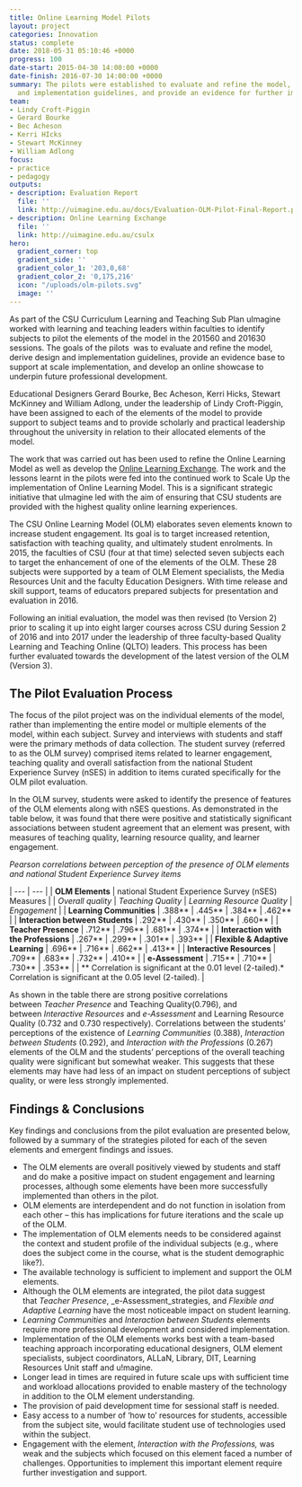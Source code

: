 ```yaml
---
title: Online Learning Model Pilots
layout: project
categories: Innovation
status: complete
date: 2018-05-31 05:10:46 +0000
progress: 100
date-start: 2015-04-30 14:00:00 +0000
date-finish: 2016-07-30 14:00:00 +0000
summary: The pilots were established to evaluate and refine the model, derive design
  and implementation guidelines, and provide an evidence for further implementation.
team:
- Lindy Croft-Piggin
- Gerard Bourke
- Bec Acheson
- Kerri HIcks
- Stewart McKinney
- William Adlong
focus:
- practice
- pedagogy
outputs:
- description: Evaluation Report
  file: ''
  link: http://uimagine.edu.au/docs/Evaluation-OLM-Pilot-Final-Report.pdf
- description: Online Learning Exchange
  file: ''
  link: http://uimagine.edu.au/csulx
hero:
  gradient_corner: top
  gradient_side: ''
  gradient_color_1: '203,0,68'
  gradient_color_2: '0,175,216'
  icon: "/uploads/olm-pilots.svg"
  image: ''
---
```

As part of the CSU Curriculum Learning and Teaching Sub Plan uImagine worked with learning and teaching leaders within faculties to identify subjects to pilot the elements of the model in the 201560 and 201630 sessions. The goals of the pilots  was to evaluate and refine the model, derive design and implementation guidelines, provide an evidence base to support at scale implementation, and develop an online showcase to underpin future professional development.

Educational Designers Gerard Bourke, Bec Acheson, Kerri Hicks, Stewart McKinney and William Adlong, under the leadership of Lindy Croft-Piggin, have been assigned to each of the elements of the model to provide support to subject teams and to provide scholarly and practical leadership throughout the university in relation to their allocated elements of the model.

The work that was carried out has been used to refine the Online Learning Model as well as develop the [Online Learning Exchange](http://uimagine.edu.au/csulx). The work and the lessons learnt in the pilots were fed into the continued work to Scale Up the implementation of Online Learning Model. This is a significant strategic initiative that uImagine led with the aim of ensuring that CSU students are provided with the highest quality online learning experiences.

The CSU Online Learning Model (OLM) elaborates seven elements known to increase student engagement. Its goal is to target increased retention, satisfaction with teaching quality, and ultimately student enrolments. In 2015, the faculties of CSU (four at that time) selected seven subjects each to target the enhancement of one of the elements of the OLM. These 28 subjects were supported by a team of OLM Element specialists, the Media Resources Unit and the faculty Education Designers. With time release and skill support, teams of educators prepared subjects for presentation and evaluation in 2016.

Following an initial evaluation, the model was then revised (to Version 2) prior to scaling it up into eight larger courses across CSU during Session 2 of 2016 and into 2017 under the leadership of three faculty-based Quality Learning and Teaching Online (QLTO) leaders. This process has been further evaluated towards the development of the latest version of the OLM (Version 3).

## The Pilot Evaluation Process

The focus of the pilot project was on the individual elements of the model, rather than implementing the entire model or multiple elements of the model, within each subject. Survey and interviews with students and staff were the primary methods of data collection. The student survey (referred to as the OLM survey) comprised items related to learner engagement, teaching quality and overall satisfaction from the national Student Experience Survey (nSES) in addition to items curated specifically for the OLM pilot evaluation.

In the OLM survey, students were asked to identify the presence of features of the OLM elements along with nSES questions. As demonstrated in the table below, it was found that there were positive and statistically significant associations between student agreement that an element was present, with measures of teaching quality, learning resource quality, and learner engagement.

_Pearson correlations between perception of the presence of OLM elements and national Student Experience Survey items_

| --- | --- |
| **OLM Elements** | national Student Experience Survey (nSES) Measures |
| *Overall quality* | *Teaching Quality* | *Learning Resource Quality* | *Engagement* |
| **Learning Communities** | .388\*\* | .445\*\* | .384\*\* | .462\*\* |
| **Interaction between Students** | .292\*\* | .430\*\* | .350\*\* | .660\*\* |
| **Teacher Presence** | .712\*\* | .796\*\* | .681\*\* | .374\*\* |
| **Interaction with the Professions** | .267\*\* | .299\*\* | .301\*\* | .393\*\* |
| **Flexible & Adaptive Learning** | .696\*\* | .716\*\* | .662\*\* | .413\*\* |
| **Interactive Resources** | .709\*\* | .683\*\* | .732\*\* | .410\*\* |
| **e-Assessment** | .715\*\* | .710\*\* | .730\*\* | .353\*\* |
| \*\* Correlation is significant at the 0.01 level (2-tailed).\*   Correlation is significant at the 0.05 level (2-tailed). |

As shown in the table there are strong positive correlations between _Teacher Presence_ and Teaching Quality(0.796), and between _Interactive Resources_ and _e-Assessment_ and Learning Resource Quality (0.732 and 0.730 respectively). Correlations between the students’ perceptions of the existence of _Learning Communities_ (0.388), _Interaction between Students_ (0.292), and _Interaction with the Professions_ (0.267) elements of the OLM and the students’ perceptions of the overall teaching quality were significant but somewhat weaker. This suggests that these elements may have had less of an impact on student perceptions of subject quality, or were less strongly implemented.

## Findings & Conclusions

Key findings and conclusions from the pilot evaluation are presented below, followed by a summary of the strategies piloted for each of the seven elements and emergent findings and issues.

* The OLM elements are overall positively viewed by students and staff and do make a positive impact on student engagement and learning processes, although some elements have been more successfully implemented than others in the pilot.
* OLM elements are interdependent and do not function in isolation from each other – this has implications for future iterations and the scale up of the OLM.
* The implementation of OLM elements needs to be considered against the context and student profile of the individual subjects (e.g., where does the subject come in the course, what is the student demographic like?).
* The available technology is sufficient to implement and support the OLM elements.
* Although the OLM elements are integrated, the pilot data suggest that _Teacher Presence_, _e-Assessment_strategies, and _Flexible and Adaptive Learning_ have the most noticeable impact on student learning.
* _Learning Communities_ and _Interaction between Students_ elements require more professional development and considered implementation.
* Implementation of the OLM elements works best with a team-based teaching approach incorporating educational designers, OLM element specialists, subject coordinators, ALLaN, Library, DIT, Learning Resources Unit staff and u!magine.
* Longer lead in times are required in future scale ups with sufficient time and workload allocations provided to enable mastery of the technology in addition to the OLM element understanding.
* The provision of paid development time for sessional staff is needed.
* Easy access to a number of ‘how to’ resources for students, accessible from the subject site, would facilitate student use of technologies used within the subject.
* Engagement with the element, _Interaction with the Professions,_ was weak and the subjects which focused on this element faced a number of challenges. Opportunities to implement this important element require further investigation and support.
